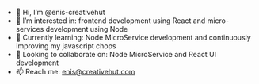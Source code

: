 - 👋 Hi, I’m @enis-creativehut
- 👀 I’m interested in: frontend development using React and micro-services development using Node
- 🌱 Currently learning: Node MicroService development and continuously improving my javascript chops
- 💞️ Looking to collaborate on: Node MicroService and React UI development
- 📫 Reach me: enis@creativehut.com
